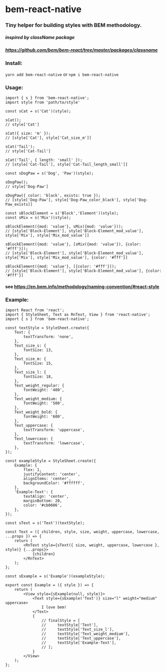 # bem-react-native

### Tiny helper for building styles with BEM methodology. 

##### inspired by className package
##### https://github.com/bem/bem-react/tree/master/packages/classname

### Install:

```yarn add bem-react-native``` or ```npm i bem-react-native```

### Usage:
 
```
import { s } from 'bem-react-native';
import style from 'path/to/style'

const sCat = s('Cat')(style);
 
sCat(); 
// style['Cat']

sCat({ size: 'm' }); 
// [style['Cat'], style['Cat_size_m']]

sCat('Tail'); 
// style['Cat-Tail']

sCat('Tail', { length: 'small' }); 
// [style['Cat-Tail'], style['Cat-Tail_length_small']]
 
const sDogPaw = s('Dog', 'Paw')(style);
 
sDogPaw(); 
// style['Dog-Paw']

sDogPaw({ color: 'black', exists: true }); 
// [style['Dog-Paw'], style['Dog-Paw_color_black'], style['Dog-Paw_exists]]

const sBlockElement = s('Block','Element')(style);
const sMix = s('Mix')(style);

sBlockElement({mod: 'value'}, sMix({mod: 'value'})); 
// [style['Block-Element'], style['Block-Element_mod_value'], style['Mix'], style['Mix_mod_value']]

sBlockElement({mod: 'value'}, [sMix({mod: 'value'}), {color: '#fff'}]); 
// [style['Block-Element'], style['Block-Element_mod_value'], style['Mix'], style['Mix_mod_value'], {color: '#fff'}]

sBlockElement({mod: 'value'}, [{color: '#fff'}]); 
// [style['Block-Element'], style['Block-Element_mod_value'], {color: '#fff'}]

```

#### see https://en.bem.info/methodology/naming-convention/#react-style

### Example:

```
import React from 'react';
import { StyleSheet, Text as RnText, View } from 'react-native';
import { s } from 'bem-react-native';

const textStyle = StyleSheet.create({
    Text: {
        textTransform: 'none',
    },
    Text_size_s: {
        fontSize: 13,
    },
    Text_size_m: {
        fontSize: 15,
    },
    Text_size_l: {
        fontSize: 18,
    },
    Text_weight_regular: {
        fontWeight: '400',
    },
    Text_weight_medium: {
        fontWeight: '500',
    },
    Text_weight_bold: {
        fontWeight: '600',
    },
    Text_uppercase: {
        textTransform: 'uppercase',
    },
    Text_lowercase: {
        textTransform: 'lowercase',
    },
});

const exampleStyle = StyleSheet.create({
    Example: {
        flex: 1,
        justifyContent: 'center',
        alignItems: 'center',
        backgroundColor: '#ffffff',
    },
    'Example-Text': {
        textAlign: 'center',
        marginBottom: 20,
        color: '#cb0606',
    },
});

const sText = s('Text')(textStyle);

const Text = ({ children, style, size, weight, uppercase, lowercase, ...props }) => {
    return (
        <RnText style={sText({ size, weight, uppercase, lowercase }, style)} {...props}>
            {children}
        </RnText>
    );
};

const sExample = s('Example')(exampleStyle);

export const Example = ({ style }) => {
    return (
        <View style={sExample(null, style)}>
            <Text style={sExample('Text')} size="l" weight="medium" uppercase>
                I love bem!
            </Text>
            {
                // finalStyle = [
                //     textStyle['Text'],
                //     textStyle['Text_size_l'],
                //     textStyle['Text_weight_medium'],
                //     textStyle['Text_uppercase'],
                //     textStyle['Example-Text'],
                // ];
            }
        </View>
    );
};
```
